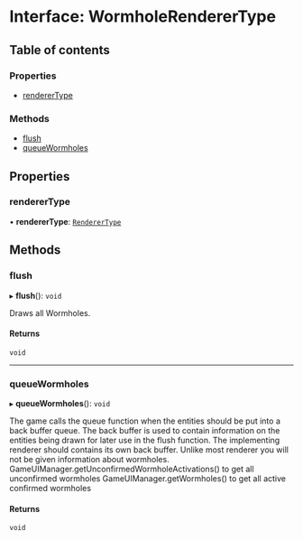 # Interface: WormholeRendererType

## Table of contents

### Properties

- [rendererType](WormholeRendererType.md#renderertype)

### Methods

- [flush](WormholeRendererType.md#flush)
- [queueWormholes](WormholeRendererType.md#queuewormholes)

## Properties

### rendererType

• **rendererType**: [`RendererType`](../README.md#renderertype)

## Methods

### flush

▸ **flush**(): `void`

Draws all Wormholes.

#### Returns

`void`

---

### queueWormholes

▸ **queueWormholes**(): `void`

The game calls the queue function when the entities should be put into a back buffer queue.
The back buffer is used to contain information on the entities being drawn for later use in the flush function.
The implementing renderer should contains its own back buffer.
Unlike most renderer you will not be given information about wormholes.
GameUIManager.getUnconfirmedWormholeActivations() to get all unconfirmed wormholes
GameUIManager.getWormholes() to get all active confirmed wormholes

#### Returns

`void`
